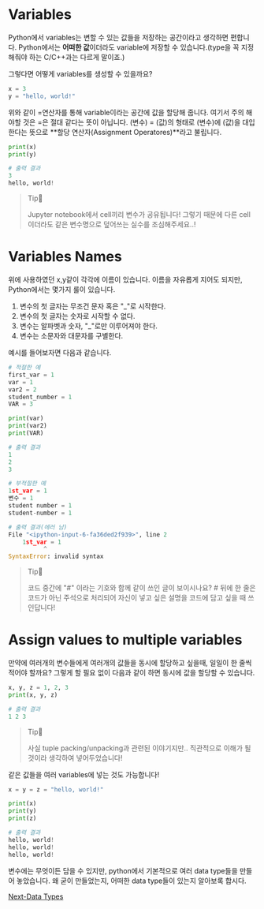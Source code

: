 # Variables
Python에서 variables는 변할 수 있는 값들을 저장하는 공간이라고 생각하면 편합니다. Python에서는 **어떠한 값**이더라도 variable에 저장할 수 있습니다.(type을 꼭 지정해줘야 하는 C/C++과는 다르게 말이죠.)

그렇다면 어떻게 variables를 생성할 수 있을까요?


```python
x = 3
y = "hello, world!"
```

위와 같이 =연산자를 통해 variable이라는 공간에 값을 할당해 줍니다. 여기서 주의 해야할 것은 =은 절대 같다는 뜻이 아닙니다. (변수) = (값)의 형태로 (변수)에 (값)을 대입한다는 뜻으로 **할당 연산자(Assignment Operatores)**라고 불립니다.

```python
print(x)
print(y)
```

```python
# 출력 결과
3
hello, world!
```


> Tip👀 
>
> Jupyter notebook에서 cell끼리 변수가 공유됩니다! 그렇기 때문에 다른 cell이더라도 같은 변수명으로 덮어쓰는 실수를 조심해주세요..!

# Variables Names
위에 사용하였던 x,y같이 각각에 이름이 있습니다. 이름을 자유롭게 지어도 되지만, Python에서는 몇가지 룰이 있습니다.
1. 변수의 첫 글자는 무조건 문자 혹은 "_"로 시작한다.
2. 변수의 첫 글자는 숫자로 시작할 수 없다.
3. 변수는 알파벳과 숫자, "_"로만 이루어져야 한다.
4. 변수는 소문자와 대문자를 구별한다.

예시를 들어보자면 다음과 같습니다.


```python
# 적절한 예
first_var = 1
var = 1
var2 = 2
student_number = 1
VAR = 3
```


```python
print(var)
print(var2)
print(VAR)
```

```python
# 출력 결과
1
2
3
```


```python
# 부적절한 예
1st_var = 1
변수 = 1
student number = 1
student-number = 1
```


```python
# 출력 결과(에러 남)
File "<ipython-input-6-fa36ded2f939>", line 2
    1st_var = 1
          ^
SyntaxError: invalid syntax
```

> Tip👀
>
> 코드 중간에 "#" 이라는 기호와 함께 같이 쓰인 글이 보이시나요? # 뒤에 한 줄은 코드가 아닌 주석으로 처리되어 자신이 넣고 싶은 설명을 코드에 담고 싶을 때 쓰인답니다!

# Assign values to multiple variables
만약에 여러개의 변수들에게 여러개의 값들을 동시에 할당하고 싶을때, 일일이 한 줄씩 적어야 할까요?
그렇게 할 필요 없이 다음과 같이 하면 동시에 값을 할당할 수 있습니다.


```python
x, y, z = 1, 2, 3
print(x, y, z)
```

```python
# 출력 결과
1 2 3
```


> Tip👀
>
> 사실 tuple packing/unpacking과 관련된 이야기지만.. 직관적으로 이해가 될 것이라 생각하여 넣어두었습니다!

같은 값들을 여러 variables에 넣는 것도 가능합니다!


```python
x = y = z = "hello, world!"
```


```python
print(x)
print(y)
print(z)
```

```python
# 출력 결과
hello, world!
hello, world!
hello, world!
```

변수에는 무엇이든 담을 수 있지만, python에서 기본적으로 여러 data type들을 만들어 놓았습니다. 왜 굳이 만들었는지, 어떠한 data type들이 있는지 알아보록 합시다.

[Next-Data Types](./Data-types.md)
